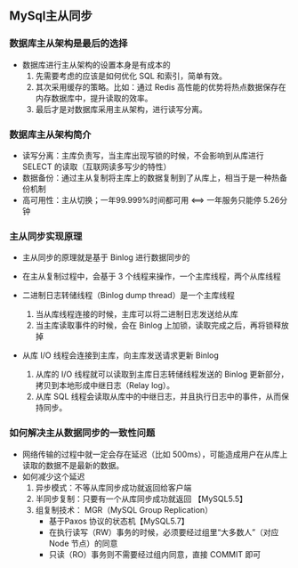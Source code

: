 ## MySql主从同步 ##

### 数据库主从架构是最后的选择 ###
- 数据库进行主从架构的设置本身是有成本的
    1. 先需要考虑的应该是如何优化 SQL 和索引，简单有效。
    2. 其次采用缓存的策略。比如：通过 Redis 高性能的优势将热点数据保存在内存数据库中，提升读取的效率。
    3. 最后才是对数据库采用主从架构，进行读写分离。

### 数据库主从架构简介 ###  
- 读写分离：主库负责写，当主库出现写锁的时候，不会影响到从库进行 SELECT 的读取（互联网读多写少的特性）
- 数据备份：通过主从复制将主库上的数据复制到了从库上，相当于是一种热备份机制
- 高可用性：主从切换；一年99.999%时间都可用 <==> 一年服务只能停 5.26分钟

### 主从同步实现原理 ###
- 主从同步的原理就是基于 Binlog 进行数据同步的
- 在主从复制过程中，会基于 3 个线程来操作，一个主库线程，两个从库线程
- 二进制日志转储线程（Binlog dump thread）是一个主库线程
    1. 当从库线程连接的时候，主库可以将二进制日志发送给从库
    2. 当主库读取事件的时候，会在 Binlog 上加锁，读取完成之后，再将锁释放掉

- 从库 I/O 线程会连接到主库，向主库发送请求更新 Binlog
    1. 从库的 I/O 线程就可以读取到主库日志转储线程发送的 Binlog 更新部分，拷贝到本地形成中继日志（Relay log）。
    2. 从库 SQL 线程会读取从库中的中继日志，并且执行日志中的事件，从而保持同步。

### 如何解决主从数据同步的一致性问题 ###
- 网络传输的过程中就一定会存在延迟（比如 500ms），可能造成用户在从库上读取的数据不是最新的数据。
- 如何减少这个延迟
    1. 异步模式：不等从库同步成功就返回给客户端
    2. 半同步复制：只要有一个从库同步成功就返回 【MySQL5.5】
    3. 组复制技术： MGR（MySQL Group Replication）
        - 基于Paxos 协议的状态机【MySQL5.7】
        - 在执行读写（RW）事务的时候，必须要经过组里“大多数人”（对应 Node 节点）的同意
        - 只读（RO）事务则不需要经过组内同意，直接 COMMIT 即可